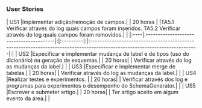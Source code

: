 ### User Stories ###
| US1 |Implementar adição/remoção de campos.| | 20 horas | |TA5.1 Verificar através do log quais campos foram inseridos. TA5.2 Verificar através do log quais campos foram removidos.| |
|:----|:----------------------------------------|:|:---------|:|:--------------------------------------------------------------------------------------------------------------------------|:|
| US2 |Especificar e implementar mudança de label e de tipos (uso do dicionário) na geração de esquemas.| | 20 horas| | Verificar através do log as mudanças da label.| |
| US3 |Especificar e implementar merge de tabelas.| | 20 horas| | Verificar através do log as mudanças da label.| |
| US4 |Realizar testes e experimentos. | | 20 horas| | Verificar através dos log e programas para experimentos o desempenho do SchemaGenerator.| |
| US5 |Escrever e submeter artigo.| | 20 horas| | Ter artigo aceito em algum evento da área.| |